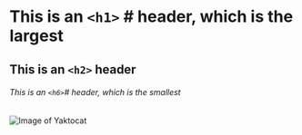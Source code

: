 # This is an `<h1>` # header, which is the largest
## This is an `<h2>` header
###### This is an `<h6>`#  header, which is the smallest
![Image of Yaktocat](https://octodex.github.com/images/yaktocat.png)
